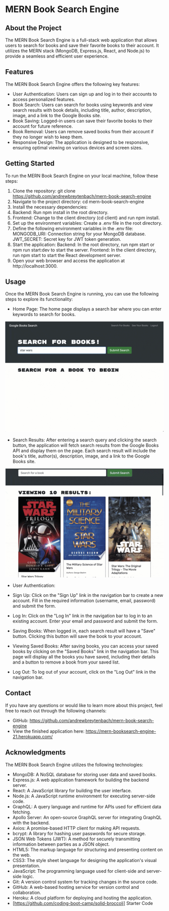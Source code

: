 # MERN Book Search Engine

## About the Project
The MERN Book Search Engine is a full-stack web application that allows users to search for books and save their favorite books to their account. It utilizes the MERN stack (MongoDB, Express.js, React, and Node.js) to provide a seamless and efficient user experience.

## Features
The MERN Book Search Engine offers the following key features:

* User Authentication: Users can sign up and log in to their accounts to access personalized features.
* Book Search: Users can search for books using keywords and view search results with book details, including title, author, description, image, and a link to the Google Books site.
* Book Saving: Logged-in users can save their favorite books to their account for future reference.
* Book Removal: Users can remove saved books from their account if they no longer wish to keep them.
* Responsive Design: The application is designed to be responsive, ensuring optimal viewing on various devices and screen sizes.

## Getting Started
To run the MERN Book Search Engine on your local machine, follow these steps:

1. Clone the repository: git clone https://github.com/andrewbreytenbach/mern-book-search-engine
2. Navigate to the project directory: cd mern-book-search-engine
3. Install the necessary dependencies:
4. Backend: Run npm install in the root directory.
5. Frontend: Change to the client directory (cd client) and run npm install.
6. Set up the environment variables: Create a .env file in the root directory.
7. Define the following environment variables in the .env file:
MONGODB_URI: Connection string for your MongoDB database.
JWT_SECRET: Secret key for JWT token generation.
8. Start the application:
Backend: In the root directory, run npm start or npm run start:dev to start the server.
Frontend: In the client directory, run npm start to start the React development server.
9. Open your web browser and access the application at http://localhost:3000.

## Usage
Once the MERN Book Search Engine is running, you can use the following steps to explore its functionality:

* Home Page: The home page displays a search bar where you can enter keywords to search for books.

![](/search.png)

* Search Results: After entering a search query and clicking the search button, the application will fetch search results from the Google Books API and display them on the page. Each search result will include the book's title, author(s), description, image, and a link to the Google Books site.

![](/searchresults.png)

* User Authentication:

* Sign Up: Click on the "Sign Up" link in the navigation bar to create a new account. Fill in the required information (username, email, password) and submit the form.
* Log In: Click on the "Log In" link in the navigation bar to log in to an existing account. Enter your email and password and submit the form.

* Saving Books: When logged in, each search result will have a "Save" button. Clicking this button will save the book to your account.

* Viewing Saved Books: After saving books, you can access your saved books by clicking on the "Saved Books" link in the navigation bar. This page will display all the books you have saved, including their details and a button to remove a book from your saved list.

* Log Out: To log out of your account, click on the "Log Out" link in the navigation bar.

## Contact
If you have any questions or would like to learn more about this project, feel free to reach out through the following channels:

* GitHub: https://github.com/andrewbreytenbach/mern-book-search-engine
* View the finished application here: https://mern-booksearch-engine-21.herokuapp.com/

## Acknowledgments
The MERN Book Search Engine utilizes the following technologies:

* MongoDB: A NoSQL database for storing user data and saved books.
* Express.js: A web application framework for building the backend server.
* React: A JavaScript library for building the user interface.
* Node.js: A JavaScript runtime environment for executing server-side code.
* GraphQL: A query language and runtime for APIs used for efficient data fetching.
* Apollo Server: An open-source GraphQL server for integrating GraphQL with the backend.
* Axios: A promise-based HTTP client for making API requests.
* bcrypt: A library for hashing user passwords for secure storage.
* JSON Web Tokens (JWT): A method for securely transmitting information between parties as a JSON object.
* HTML5: The markup language for structuring and presenting content on the web.
* CSS3: The style sheet language for designing the application's visual presentation.
* JavaScript: The programming language used for client-side and server-side logic.
* Git: A version control system for tracking changes in the source code.
* GitHub: A web-based hosting service for version control and collaboration.
* Heroku: A cloud platform for deploying and hosting the application.
* [https://github.com/coding-boot-camp/solid-broccoli] Starter Code
